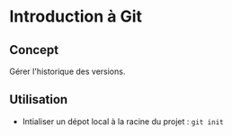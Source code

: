 # Introduction à Git

## Concept

Gérer l'historique des versions.

## Utilisation

- Intialiser un dépot local à la racine du projet : `git init`